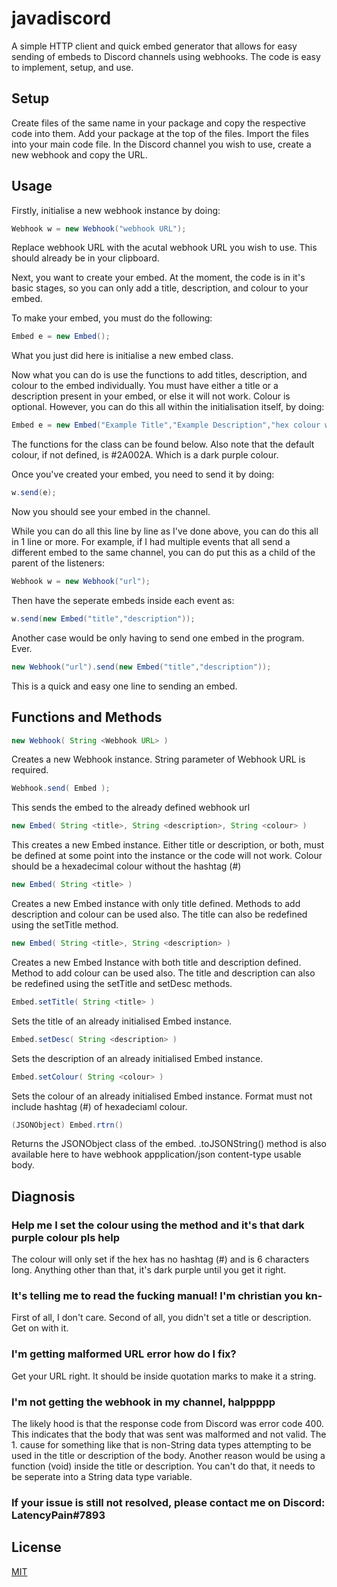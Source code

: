 # javadiscord
A simple HTTP client and quick embed generator that allows for easy sending of embeds to Discord channels using webhooks. The code is easy to implement, setup, and use.

## Setup
Create files of the same name in your package and copy the respective code into them.
Add your package at the top of the files.
Import the files into your main code file.
In the Discord channel you wish to use, create a new webhook and copy the URL.

## Usage
Firstly, initialise a new webhook instance by doing:
```java
Webhook w = new Webhook("webhook URL");
```
Replace webhook URL with the acutal webhook URL you wish to use. This should already be in your clipboard.

Next, you want to create your embed. At the moment, the code is in it's basic stages, so you can only add a title, description, and colour to your embed.

To make your embed, you must do the following:
```java
Embed e = new Embed();
```
What you just did here is initialise a new embed class.

Now what you can do is use the functions to add titles, description, and colour to the embed individually. You must have either a title or a description present in your embed, or else it will not work. Colour is optional. However, you can do this all within the initialisation itself, by doing:
```java
Embed e = new Embed("Example Title","Example Description","hex colour without #");
```
The functions for the class can be found below. Also note that the default colour, if not defined, is #2A002A. Which is a dark purple colour.

Once you've created your embed, you need to send it by doing:
```java
w.send(e);
```
Now you should see your embed in the channel.


While you can do all this line by line as I've done above, you can do this all in 1 line or more.
For example, if I had multiple events that all send a different embed to the same channel, you can do put this as a child of the parent of the listeners:
```java
Webhook w = new Webhook("url");
```
Then have the seperate embeds inside each event as:
```java
w.send(new Embed("title","description"));
```

Another case would be only having to send one embed in the program. Ever.
```java
new Webhook("url").send(new Embed("title","description"));
```
This is a quick and easy one line to sending an embed.

## Functions and Methods
```java
new Webhook( String <Webhook URL> )
```
Creates a new Webhook instance. String parameter of Webhook URL is required.

```java
Webhook.send( Embed );
```
This sends the embed to the already defined webhook url

```java
new Embed( String <title>, String <description>, String <colour> )
```
This creates a new Embed instance. Either title or description, or both, must be defined at some point into the instance or the code will not work. Colour should be a hexadecimal colour without the hashtag (#)

```java
new Embed( String <title> )
```
Creates a new Embed instance with only title defined. Methods to add description and colour can be used also. The title can also be redefined using the setTitle method.

```java
new Embed( String <title>, String <description> )
```
Creates a new Embed Instance with both title and description defined. Method to add colour can be used also. The title and description can also be redefined using the setTitle and setDesc methods.

```java
Embed.setTitle( String <title> )
```
Sets the title of an already initialised Embed instance.

```java
Embed.setDesc( String <description> )
```
Sets the description of an already initialised Embed instance.

```java
Embed.setColour( String <colour> )
```
Sets the colour of an already initialised Embed instance. Format must not include hashtag (#) of hexadeciaml colour.

```java
(JSONObject) Embed.rtrn()
```
Returns the JSONObject class of the embed. .toJSONString() method is also available here to have webhook appplication/json content-type usable body.

## Diagnosis
### Help me I set the colour using the method and it's that dark purple colour pls help
The colour will only set if the hex has no hashtag (#) and is 6 characters long. Anything other than that, it's dark purple until you get it right.
### It's telling me to read the fucking manual! I'm christian you kn-
First of all, I don't care. Second of all, you didn't set a title or description. Get on with it.
### I'm getting malformed URL error how do I fix?
Get your URL right. It should be inside quotation marks to make it a string.
### I'm not getting the webhook in my channel, halppppp
The likely hood is that the response code from Discord was error code 400. This indicates that the body that was sent was malformed and not valid. The 1. cause for something like that is non-String data types attempting to be used in the title or description of the body. Another reason would be using a function (void) inside the title or description. You can't do that, it needs to be seperate into a String data type variable.

### If your issue is still not resolved, please contact me on Discord: LatencyPain#7893

## License
[MIT](https://choosealicense.com/licenses/mit/)
